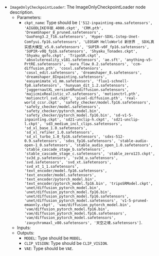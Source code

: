 - `ImageOnlyCheckpointLoader`: The ImageOnlyCheckpointLoader node description.
    - Parameters:
        - `ckpt_name`: Type should be `['512-inpainting-ema.safetensors', 'AIGODLIKE华丽_4000.ckpt', 'CRM.pth', 'DreamShaper_8_pruned.safetensors', 'GuoFeng3.2_f16.safetensors', 'Hyper-SDXL-1step-Unet-Comfyui.fp16.safetensors', 'LEOSAM HelloWorld 新世界 _ SDXL真实感大模型_v5.0.safetensors', 'SUPIR-v0F_fp16.safetensors', 'SUPIR-v0Q_fp16.safetensors', 'Shyaku_Tonades.ckpt', 'Shyaku_qofo.ckpt', 'TripoSR.ckpt', 'absolutereality_v181.safetensors', 'ae.sft', 'anything-v5-PrtRE.safetensors', 'aura_flow_0.2.safetensors', 'ccm-diffusion.pth', 'cosxl.safetensors', 'cosxl_edit.safetensors', 'dreamshaper_8.safetensors', 'dreamshaper_8Inpainting.safetensors', 'easyanimate_v1_mm.safetensors', 'flux1-schnell-fp8.safetensors', 'hunyuan_dit_1.2.safetensors', 'juggernautXL_version6Rundiffusion.safetensors', 'majicmixRealistic_v7.safetensors', 'motionctrl.pth', 'motionctrl_svd.ckpt', 'pixel-diffusion.pth', 'real-world_ccsr.ckpt', 'safety_checker/model.fp16.safetensors', 'safety_checker/model.safetensors', 'safety_checker/pytorch_model.bin', 'safety_checker/pytorch_model.fp16.bin', 'sd-v1-5-inpainting.ckpt', 'sd21-unclip-h.ckpt', 'sd21-unclip-l.ckpt', 'sd3_medium_incl_clips.safetensors', 'sd_xl_base_1.0.safetensors', 'sd_xl_refiner_1.0.safetensors', 'sd_xl_turbo_1.0_fp16.safetensors', 'sdxs-512-0.9.safetensors', 'sdxs_fp16.safetensors', 'stable-audio-open-1_0.safetensors', 'stable_audio_open_1.0.safetensors', 'stable_cascade_stage_b.safetensors', 'stable_cascade_stage_c.safetensors', 'stable_zero123.ckpt', 'sv3d_p.safetensors', 'sv3d_u.safetensors', 'svd.safetensors', 'svd_xt.safetensors', 'svd_xt_1_1.safetensors', 'text_encoder/model.fp16.safetensors', 'text_encoder/model.safetensors', 'text_encoder/pytorch_model.bin', 'text_encoder/pytorch_model.fp16.bin', 'tripoSRModel.ckpt', 'unet/diffusion_pytorch_model.bin', 'unet/diffusion_pytorch_model.fp16.bin', 'unet/diffusion_pytorch_model.fp16.safetensors', 'unet/diffusion_pytorch_model.safetensors', 'v1-5-pruned-emaonly.ckpt', 'vae/diffusion_pytorch_model.bin', 'vae/diffusion_pytorch_model.fp16.bin', 'vae/diffusion_pytorch_model.fp16.safetensors', 'vae/diffusion_pytorch_model.safetensors', 'zavychromaxl_v80.safetensors', '天空之境.safetensors']`.
    - Inputs:
    - Outputs:
        - `MODEL`: Type should be `MODEL`.
        - `CLIP_VISION`: Type should be `CLIP_VISION`.
        - `VAE`: Type should be `VAE`.
